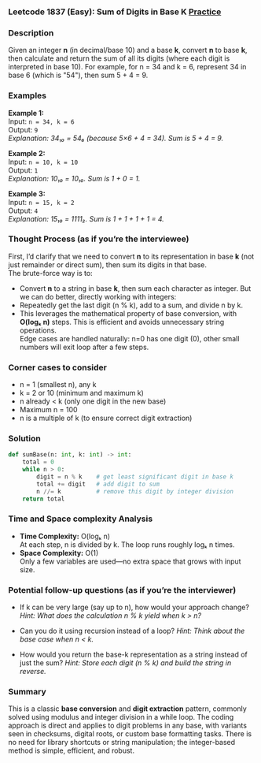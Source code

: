 ### Leetcode 1837 (Easy): Sum of Digits in Base K [Practice](https://leetcode.com/problems/sum-of-digits-in-base-k)

### Description  
Given an integer **n** (in decimal/base 10) and a base **k**, convert **n** to base **k**, then calculate and return the sum of all its digits (where each digit is interpreted in base 10). For example, for n = 34 and k = 6, represent 34 in base 6 (which is "54"), then sum 5 + 4 = 9.

### Examples  

**Example 1:**  
Input: `n = 34, k = 6`  
Output: `9`  
*Explanation: 34₁₀ = 54₆ (because 5×6 + 4 = 34). Sum is 5 + 4 = 9.*

**Example 2:**  
Input: `n = 10, k = 10`  
Output: `1`  
*Explanation: 10₁₀ = 10₁₀. Sum is 1 + 0 = 1.*

**Example 3:**  
Input: `n = 15, k = 2`  
Output: `4`  
*Explanation: 15₁₀ = 1111₂. Sum is 1 + 1 + 1 + 1 = 4.*

### Thought Process (as if you’re the interviewee)  
First, I’d clarify that we need to convert **n** to its representation in base **k** (not just remainder or direct sum), then sum its digits in that base.  
The brute-force way is to:
- Convert **n** to a string in base **k**, then sum each character as integer.
But we can do better, directly working with integers:
- Repeatedly get the last digit (n % k), add to a sum, and divide n by k.
- This leverages the mathematical property of base conversion, with **O(logₖ n)** steps.
This is efficient and avoids unnecessary string operations.  
Edge cases are handled naturally: n=0 has one digit (0), other small numbers will exit loop after a few steps.

### Corner cases to consider  
- n = 1 (smallest n), any k  
- k = 2 or 10 (minimum and maximum k)  
- n already < k (only one digit in the new base)  
- Maximum n = 100  
- n is a multiple of k (to ensure correct digit extraction)  

### Solution

```python
def sumBase(n: int, k: int) -> int:
    total = 0
    while n > 0:
        digit = n % k    # get least significant digit in base k
        total += digit   # add digit to sum
        n //= k          # remove this digit by integer division
    return total
```

### Time and Space complexity Analysis  

- **Time Complexity:** O(logₖ n)  
  At each step, n is divided by k. The loop runs roughly logₖ n times.
- **Space Complexity:** O(1)  
  Only a few variables are used—no extra space that grows with input size.

### Potential follow-up questions (as if you’re the interviewer)  

- If k can be very large (say up to n), how would your approach change?
  *Hint: What does the calculation n % k yield when k > n?*

- Can you do it using recursion instead of a loop?
  *Hint: Think about the base case when n < k.*

- How would you return the base-k representation as a string instead of just the sum?
  *Hint: Store each digit (n % k) and build the string in reverse.*

### Summary
This is a classic **base conversion** and **digit extraction** pattern, commonly solved using modulus and integer division in a while loop. The coding approach is direct and applies to digit problems in any base, with variants seen in checksums, digital roots, or custom base formatting tasks. There is no need for library shortcuts or string manipulation; the integer-based method is simple, efficient, and robust.